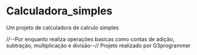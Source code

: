 # Calculadora_simples
Um projeto de calculadora de calculo simples

//--Por enquanto realiza operações basicas como contas de adição, subtração, multiplicação e divisão--//
Projeto realizado por G3programmer
